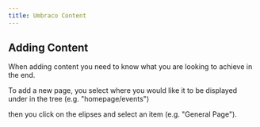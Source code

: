 ```yaml
---
title: Umbraco Content
---
```


## Adding Content

When adding content you need to know what you are looking to achieve in the end.

To add a new page, you select where you would like it to be displayed under in the tree (e.g. "homepage/events")

then you click on the elipses and select an item (e.g. "General Page").

